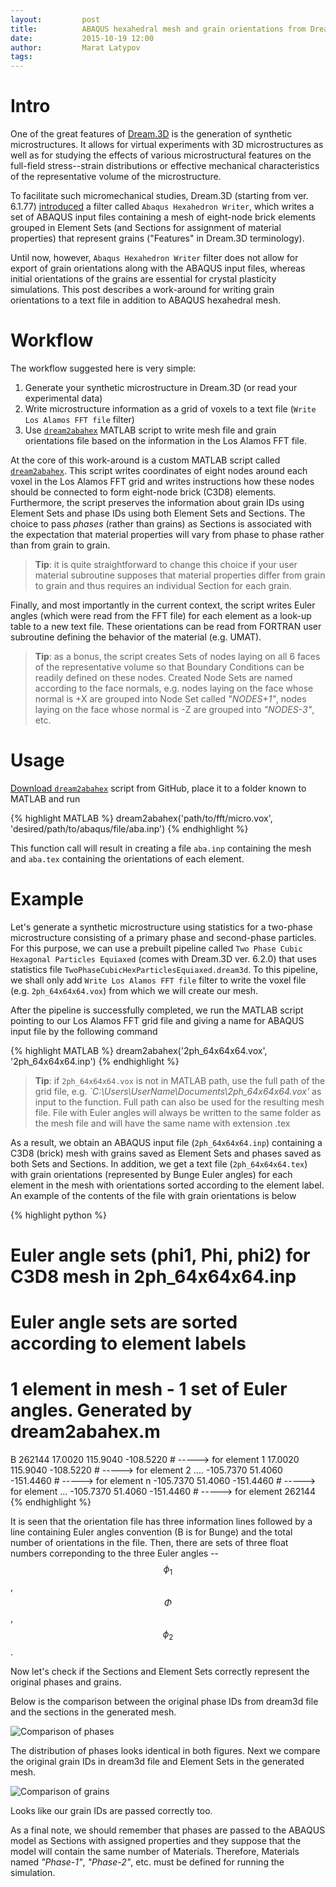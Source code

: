 ```yaml
---
layout:     	post
title:      	ABAQUS hexahedral mesh and grain orientations from Dream.3D
date:       	2015-10-19 12:00
author:     	Marat Latypov
tags:         	
---
```


# Intro

One of the great features of [Dream.3D](http://dream3d.bluequartz.net) is the generation of synthetic microstructures. It allows for virtual experiments with 3D microstructures as well as for studying the effects of various microstructural features on the full-field stress--strain distributions or effective mechanical characteristics of the representative volume of the microstructure. 

To facilitate such micromechanical studies, Dream.3D (starting from ver. 6.1.77) [introduced](http://dream3d.bluequartz.net/?p=481) a filter called `Abaqus Hexahedron Writer`, which writes a set of ABAQUS input files containing a mesh of eight-node brick elements grouped in Element Sets (and Sections for assignment of material properties) that represent grains ("Features" in Dream.3D terminology).

Until now, however, `Abaqus Hexahedron Writer`  filter does not allow for export of grain orientations along with the ABAQUS input files, whereas initial orientations of the grains are essential for crystal plasticity simulations. This post describes a work-around for writing grain orientations to a text file in addition to ABAQUS hexahedral mesh.

# Workflow

The workflow suggested here is very simple: 

1. Generate your synthetic microstructure in Dream.3D (or read your experimental data)
2. Write microstructure information as a grid of voxels to a text file (`Write Los Alamos FFT file` filter)
3. Use [`dream2abahex`](https://github.com/latmarat/dream3d-converters/blob/master/dream2abahex.m) MATLAB script to write mesh file and grain orientations file based on the information in the Los Alamos FFT file.

At the core of this work-around is a custom MATLAB script called [`dream2abahex`](https://github.com/latmarat/dream3d-converters/blob/master/dream2abahex.m). This script writes coordinates of eight nodes around each voxel in the Los Alamos FFT grid and writes instructions how these nodes should be connected to form eight-node brick (C3D8) elements. Furthermore, the script preserves the information about grain IDs using Element Sets and phase IDs using both Element Sets and Sections. The choice to pass *phases* (rather than grains) as Sections is associated with the expectation that material properties will vary from phase to phase rather than from grain to grain. 

> **Tip**: it is quite straightforward to change this choice if your user material subroutine supposes that material properties differ from grain to grain and thus requires an individual Section for each grain. 

Finally, and most importantly in the current context, the script writes Euler angles (which were read from the FFT file) for each element as a look-up table to a new text file. These orientations can be read from FORTRAN user subroutine defining the behavior of the material (e.g. UMAT).

> **Tip**: as a bonus, the script creates Sets of nodes laying on all 6 faces of the representative volume so that Boundary Conditions can be readily defined on these nodes. Created Node Sets are named according to the face normals, e.g. nodes laying on the face whose normal is +X are grouped into Node Set called *"NODES+1"*, nodes laying on the face whose normal is -Z are grouped into *"NODES-3"*, etc.

# Usage

[Download `dream2abahex`](https://github.com/latmarat/dream3d-converters/blob/master/dream2abahex.m) script from GitHub, place it to a folder known to MATLAB and run 

{% highlight MATLAB %}
dream2abahex('path/to/fft/micro.vox', 'desired/path/to/abaqus/file/aba.inp')
{% endhighlight %}

This function call will result in creating a file `aba.inp` containing the mesh and `aba.tex` containing the orientations of each element.

# Example

Let's generate a synthetic microstructure using statistics for a two-phase microstructure consisting of a primary phase and second-phase particles. For this purpose, we can use a prebuilt pipeline called `Two Phase Cubic Hexagonal Particles Equiaxed` (comes with Dream.3D ver. 6.2.0) that uses statistics file `TwoPhaseCubicHexParticlesEquiaxed.dream3d`. To this pipeline, we shall only add `Write Los Alamos FFT file` filter to write the voxel file (e.g. `2ph_64x64x64.vox`) from which we will create our mesh. 

After the pipeline is successfully completed, we run the MATLAB script pointing to our Los Alamos FFT grid file and giving a name for ABAQUS input file by the following command 

{% highlight MATLAB %}
dream2abahex('2ph_64x64x64.vox', '2ph_64x64x64.inp')
{% endhighlight %}

> **Tip**: if `2ph_64x64x64.vox` is not in MATLAB path, use the full path of the grid file, e.g. *`C:\Users\UserName\Documents\2ph_64x64x64.vox'* as input to the function. Full path can also be used for the resulting mesh file. File with Euler angles will always be written to the same folder as the mesh file and will have the same name with extension .tex

As a result, we obtain an ABAQUS input file (`2ph_64x64x64.inp`) containing a C3D8 (brick) mesh with grains saved as Element Sets and phases saved as both Sets and Sections. In addition, we get a text file (`2ph_64x64x64.tex`) with grain orientations (represented by Bunge Euler angles) for each element in the mesh with orientations sorted according to the element label. An example of the contents of the file with grain orientations is below

{% highlight python %}
# Euler angle sets (phi1, Phi, phi2) for C3D8 mesh in 2ph_64x64x64.inp
# Euler angle sets are sorted according to element labels
# 1 element in mesh - 1 set of Euler angles. Generated by dream2abahex.m
B	262144
      17.0020     115.9040    -108.5220    # -----> for element 1
      17.0020     115.9040    -108.5220    # -----> for element 2
	....
    -105.7370      51.4060    -151.4460    # -----> for element n
    -105.7370      51.4060    -151.4460    # -----> for element ...
    -105.7370      51.4060    -151.4460    # -----> for element 262144
{% endhighlight %}

It is seen that the orientation file has three information lines followed by a line containing Euler angles convention (B is for Bunge) and the total number of orientations in the file. Then, there are sets of three float numbers correponding to the three Euler angles -- $$\phi_{1}$$, $$\Phi$$, $$\phi_{2}$$.

Now let's check if the Sections and Element Sets correctly represent the original phases and grains. 

Below is the comparison between the original phase IDs from dream3d file and the sections in the generated mesh.

![Comparison of phases](https://farm6.staticflickr.com/5822/21680572513_8eec239e12_o_d.png)

The distribution of phases looks identical in both figures. Next we compare the original grain IDs in dream3d file and Element Sets in the generated mesh.

![Comparison of grains](https://farm6.staticflickr.com/5833/21680572773_dd4f49e150_o_d.png)

Looks like our grain IDs are passed correctly too. 

As a final note, we should remember that phases are passed to the ABAQUS model as Sections with assigned properties and they suppose that the model will contain the same number of Materials. Therefore, Materials named *"Phase-1"*, *"Phase-2"*, etc. must be defined for running the simulation.
